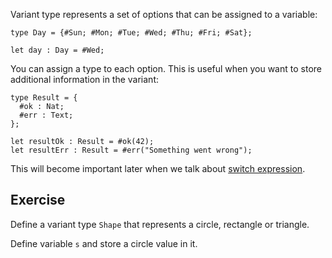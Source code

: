 Variant type represents a set of options that can be assigned to a variable:

```motoko
type Day = {#Sun; #Mon; #Tue; #Wed; #Thu; #Fri; #Sat};

let day : Day = #Wed;
```

You can assign a type to each option. This is useful when you want to store additional information in
the variant:

```motoko
type Result = {
  #ok : Nat;
  #err : Text;
};

let resultOk : Result = #ok(42);
let resultErr : Result = #err("Something went wrong");
```

This will become important later when we talk about [switch expression](/editor/motoko-tutorial/switch-and-variants).

## Exercise

Define a variant type `Shape` that represents a circle, rectangle or triangle.

Define variable `s` and store a circle value in it.
